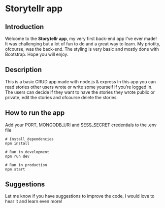 # Storytellr app

## Introduction

Welcome to the **Storytellr app**, my very first back-end app I've ever made! It was challenging but a lot of fun to do and a great way to learn.
My priotity, ofcourse, was the back-end. The styling is very basic and mostly done with Bootstrap.
Hope you will enjoy.

## Description

This is a basic CRUD app made with node.js & express
In this app you can read stories other users wrote or write some yourself if you're logged in.
The users can decide if they want to have the stories they wrote public or private, edit the stories and ofcourse delete the stories.

## How to run the app

Add your PORT, MONGODB_URI and SESS_SECRET credentials to the .env file

```
# Install dependencies
npm install

# Run in development
npm run dev

# Run in production
npm start
```

## Suggestions

Let me know if you have suggestions to improve the code, I would love to hear it and learn even more!
